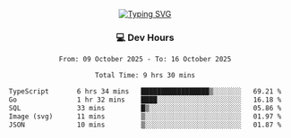 
<div align="center">
  <a href="https://git.io/typing-svg"><img src="https://readme-typing-svg.demolab.com?font=Fira+Code&size=30&pause=1000&color=33F7F5&center=true&vCenter=true&width=435&lines=Hi+there+%F0%9F%91%8B+I+am+AirboZH+;Welcome+to+my+Github" alt="Typing SVG" /></a>

<h3>💻 Dev Hours</h3>
<!--START_SECTION:waka-->

```txt
From: 09 October 2025 - To: 16 October 2025

Total Time: 9 hrs 30 mins

TypeScript       6 hrs 34 mins   █████████████████▒░░░░░░░   69.21 %
Go               1 hr 32 mins    ████░░░░░░░░░░░░░░░░░░░░░   16.18 %
SQL              33 mins         █▒░░░░░░░░░░░░░░░░░░░░░░░   05.86 %
Image (svg)      11 mins         ▒░░░░░░░░░░░░░░░░░░░░░░░░   01.97 %
JSON             10 mins         ▒░░░░░░░░░░░░░░░░░░░░░░░░   01.87 %
```

<!--END_SECTION:waka-->
</div>  
